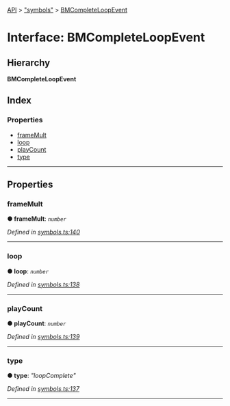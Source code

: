 [API](../README.md) > ["symbols"](../modules/_symbols_.md) > [BMCompleteLoopEvent](../interfaces/_symbols_.bmcompleteloopevent.md)

# Interface: BMCompleteLoopEvent

## Hierarchy

**BMCompleteLoopEvent**

## Index

### Properties

* [frameMult](_symbols_.bmcompleteloopevent.md#framemult)
* [loop](_symbols_.bmcompleteloopevent.md#loop)
* [playCount](_symbols_.bmcompleteloopevent.md#playcount)
* [type](_symbols_.bmcompleteloopevent.md#type)

---

## Properties

<a id="framemult"></a>

###  frameMult

**● frameMult**: *`number`*

*Defined in [symbols.ts:140](https://github.com/ngx-lottie/ngx-lottie/blob/2a463f9/src/lottie/src/symbols.ts#L140)*

___
<a id="loop"></a>

###  loop

**● loop**: *`number`*

*Defined in [symbols.ts:138](https://github.com/ngx-lottie/ngx-lottie/blob/2a463f9/src/lottie/src/symbols.ts#L138)*

___
<a id="playcount"></a>

###  playCount

**● playCount**: *`number`*

*Defined in [symbols.ts:139](https://github.com/ngx-lottie/ngx-lottie/blob/2a463f9/src/lottie/src/symbols.ts#L139)*

___
<a id="type"></a>

###  type

**● type**: *"loopComplete"*

*Defined in [symbols.ts:137](https://github.com/ngx-lottie/ngx-lottie/blob/2a463f9/src/lottie/src/symbols.ts#L137)*

___

